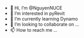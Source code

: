 - 👋 Hi, I’m @NguyenNUCE
- 👀 I’m interested in pyRevit
- 🌱 I’m currently learning Dynamo
- 💞️ I’m looking to collaborate on ...
- 📫 How to reach me ...

<!---
NguyenNUCE/NguyenNUCE is a ✨ special ✨ repository because its `README.md` (this file) appears on your GitHub profile.
You can click the Preview link to take a look at your changes.
--->
